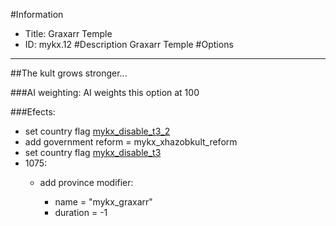 #Information
 - Title: Graxarr Temple
 - ID: mykx.12
#Description
Graxarr Temple
#Options

___
##The kult grows stronger...

###AI weighting:
AI weights this option at 100


###Efects:<ul><li>set country flag [mykx_disable_t3_2](../flags/mykx_disable_t3_2.md)</li><li>add government reform = mykx_xhazobkult_reform</li><li>set country flag [mykx_disable_t3](../flags/mykx_disable_t3.md)</li><li>1075:</li><ul><li>add province modifier:</li><ul><li>name = "mykx_graxarr"</li><li>duration = -1</li></ul></ul></ul>
